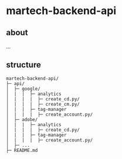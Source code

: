 # martech-backend-api


## about
...


## structure
```
martech-backend-api/
├─ api/
│  ├─ google/
│  |  |  ├─ analytics
│  |  |  |  ├─ create_cd.py/
│  |  |  |  ├─ create_cm.py/
│  |  |  ├─ tag-manager
│  |  |  |  ├─ create_account.py/
│  ├─ adobe/
│  |  |  ├─ analytics
│  |  |  |  ├─ create_cd.py/
│  |  |  ├─ tag-manager
│  |  |  |  ├─ create_account.py/
│  ├─ ...
├─ README.md
```